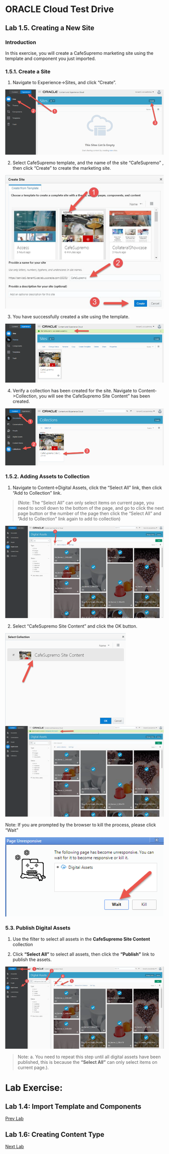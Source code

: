 # ORACLE Cloud Test Drive #

## Lab 1.5. Creating a New Site ##

### Introduction ###
In this exercise, you will create a CafeSupremo marketing site using the template and
component you just imported.

### 1.5.1. Create a Site ###

1. Navigate to Experience->Sites, and click “Create”.

![](images/1.5.1.1.png)

2. Select CafeSupremo template, and the name of the site “CafeSupremo” ,
then click “Create” to create the marketing site.

![](images/1.5.1.2.png)

3. You have successfully created a site using the template.

![](images/1.5.1.3.png)

4. Verify a collection has been created for the site. Navigate to Content->Collection, you will see the CafeSupremo Site Content” has been
created.

![](images/1.5.1.4.png)

### 1.5.2. Adding Assets to Collection ###

1. Navigate to Content->Digital Assets, click the “Select All” link, then click
“Add to Collection” link. 
>(Note: The “Select All” can only select items on
current page, you need to scroll down to the bottom of the page, and go to
click the next page button or the number of the page then
click the “Select All” and “Add to Collection” link again to add to collection)

![](images/1.5.2.1.png)

2. Select “CafeSupremo Site Content” and click the OK button.


![](images/1.5.2.2.png)
![](images/1.5.2.2a.png)

Note: If you are prompted by the browser to kill the process, please click “Wait”

![](images/1.5.2.2b.png)

### 5.3. Publish Digital Assets ###

1. Use the filter to select all assets in the **CafeSupremo Site Content**
collection

2. Click **“Select All”** to select all assets, then click the **“Publish”** link to publish
the assets.

![](images/1.5.3.2.png)

>Note:
a. You need to repeat this step until all digital assets have been published, this is
because the **“Select All”** can only select items on current page.).

# Lab Exercise: #

## Lab 1.4: Import Template and Components ##

[Prev Lab](104-CecsLab.md)

## Lab 1.6: Creating Content Type ##

[Next Lab](106-CecsLab.md)
